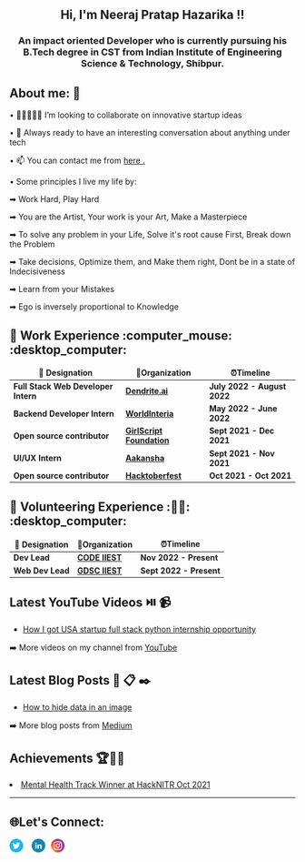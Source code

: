 <!-- ![Banner](https://user-images.githubusercontent.com/78967360/158324969-32ed223d-7156-48b7-b04c-5382bb5496d3.png) -->

<h2  align="center">Hi, I'm Neeraj Pratap Hazarika !!</h2>
<h3  align="center">An impact oriented Developer who is currently pursuing his B.Tech degree in CST from Indian Institute of Engineering Science & Technology, Shibpur.</h3>
<!-- <p align="center"><img src="https://readme-typing-svg.herokuapp.com/?font=Mitr&color=FAFF00&size=20&center=true&vCenter=true&lines=Hi%2C+Nice+to+meet+you+!!;I+am+learning+to+code+...;Interested+in+𝐅𝐮𝐥𝐥-𝐒𝐭𝐚𝐜𝐤+Development+...;Be+Consistent.+Have+a+good+day+!!"></p> -->

<!-- <img align="right" src="https://user-images.githubusercontent.com/78967360/170852240-49c451c2-5323-4d71-81fe-9a0c6bd6a23a.gif" alt="Hola Coders" width="400" height="300"/>  -->

<h2 align="left"> About me: 🤔</h2>
• 👨🏽‍🤝‍👨🏼 I’m looking to collaborate on innovative startup ideas </p>
• 💬 Always ready to have an interesting conversation about anything under tech </p>
• 📫 You can contact me from <a href="https://mail.google.com/mail/?view=cm&fs=1&tf=1&to=neerajprataphazarika@gmail.com">here .</p></a>
• Some principles I live my life by: </p>
➡ Work Hard, Play Hard </p>
➡ You are the Artist, Your work is your Art, Make a Masterpiece </p>
➡ To solve any problem in your Life, Solve it's root cause First, Break down the Problem </p> 
➡ Take decisions, Optimize them, and Make them right, Dont be in a state of Indecisiveness </p>
➡ Learn from your Mistakes </p> 
➡ Ego is inversely proportional to Knowledge </p> 
 
 <h2 align="left">🚀 Work Experience :computer_mouse: :desktop_computer: </h2> 

<table>
  <thead align="center">
    <tr border: none;>
      <td><b> 💼 Designation </b></td> 
      <td><b> 🏢Organization </b></td> 
      <td><b> ⏰Timeline  </b></td> 
      </tr>
  </thead>
  <tbody> 
   <tr>
      <td> <b>Full Stack Web Developer Intern</b> </td>
      <td><a href="https://dendrite.ai/home"/><b>Dendrite.ai</b></a></td>
      <td> <b>July 2022 - August 2022</b> </td>
   </tr>
    <tr>
      <td> <b>Backend Developer Intern</b> </td>
      <td><a href="https://worldinteria.com"/><b>WorldInteria</b></a></td>
      <td> <b>May 2022 - June 2022</b> </td>
   </tr>  
   <tr>
      <td> <b> Open source contributor </b> </td>
      <td><a href="https://gwoc.girlscript.tech"/><b>GirlScript Foundation</b></a></td>
      <td> <b> Sept 2021 - Dec 2021  </b> </td>
   </tr>  
   <tr>
      <td> <b>UI/UX Intern</b> </td>
      <td><a href="https://www.linkedin.com/company/aakankshaecommerce/"/><b>Aakansha</b></a></td>
      <td> <b> Sept 2021 - Nov 2021  </b> </td> 
   </tr>
      <td> <b> Open source contributor </b> </td>
      <td><a href="https://hacktoberfest.com"/><b>Hacktoberfest</b></a></td>
      <td> <b> Oct 2021 - Oct 2021  </b> </td>
   </tr>
   </tbody>	
</table>



 <h2 align="left">🏃 Volunteering Experience :🙋‍♂️: :desktop_computer: </h2> 

<table>
  <thead align="center">
    <tr border: none;>
      <td><b> 💼 Designation </b></td> 
      <td><b> 🏢Organization </b></td> 
      <td><b> ⏰Timeline  </b></td> 
      </tr>
  </thead>
  <tbody> 
    <tr>
      <td> <b>Dev Lead</b> </td>
      <td><a href="https://codeiiest.org"/><b>CODE IIEST</b></a></td>
      <td> <b>Nov 2022 - Present </b> </td>
   </tr>  
   <tr>
      <td> <b>Web Dev Lead</b> </td>
      <td><a href="https://gdsc.community.dev/indian-institute-of-engineering-science-and-technology-shibpur-howrah/"/><b>GDSC IIEST</b></a></td>
      <td> <b>Sept 2022 - Present </b> </td>
   </tr>
   
  </tbody>	 
</table>

 ## Latest YouTube Videos :play_or_pause_button: :video_camera:
  <ul>
    <li><a href="https://youtu.be/Oo_mIyC117k" />How I got USA startup full stack python internship opportunity</a></li>

  </ul>
<p>➡️ More videos on my channel from <a href="https://www.youtube.com/channel/UCm3kdMpKOxLVJftVJu26heg">YouTube</a></p>
 
 ## Latest Blog Posts :speech_balloon: :clipboard: :black_nib:
  <ul>
    <li><a href="https://medium.com/@neerajprataphazarika/how-to-hide-data-in-an-image-275c0442073c" />How to hide data in an image</a></li>

  </ul>
<p>➡️ More blog posts from <a href="https://medium.com/@neerajprataphazarika">Medium</a></p>



<!--  ## Popular Open-Source Repositories you can Contribute🔺👑
<table>
  <thead align="center">
    <tr border: none;>
      <td><b>🎁 Projects</b></td>
      <td><b>⭐ Stars</b></td>
      <td><b>📚 Forks</b></td>
	 <td><b>🛎 Issues</b></td>
    </tr>
  </thead>
  <tbody>
      <tr>
	    <td><a href="https://github.com/ItsRoy69/DocTalk"><b>DocTalk</b></a></td>
            <td><img alt="Stars" src="https://img.shields.io/github/stars/ItsRoy69/DocTalk?style=flat-round&labelColor=343b41"/></td>
            <td><img alt="Forks" src="https://img.shields.io/github/forks/ItsRoy69/DocTalk?style=flat-round&labelColor=343b41"/></td>
            <td><img alt="Issues" src="https://img.shields.io/github/issues/ItsRoy69/DocTalk?style=flat-round&labelColor=343b41"/></td>    
      </tr>	
      <tr>
            <td><a href="https://github.com/ItsRoy69/VestTech"><b>VestTech</b></a></td>
            <td><img alt="Stars" src="https://img.shields.io/github/stars/ItsRoy69/VestTech?style=flat-round&labelColor=343b41"/></td>
            <td><img alt="Forks" src="https://img.shields.io/github/forks/ItsRoy69/VestTech?style=flat-round&labelColor=343b41"/></td>
            <td><img alt="Issues" src="https://img.shields.io/github/issues/ItsRoy69/VestTech?style=flat-round&labelColor=343b41"/></td>
     </tr> 
  </tbody>	 
</table> -->


 
<h2 align="left">Achievements 🏆🏅🎉</h2> 
  <li><a href="https://drive.google.com/file/d/1Wi8LYBn3I6zqGd1lFtgKOZ85TfrghNI5/view" /> Mental Health Track Winner at HackNITR Oct 2021 </a></li>
     
  </details>

 <hr>

<h2 align="left"> 🌐Let's Connect: </h2>
<p align="center">
<a href="https://twitter.com/hazarika_neeraj"><img style="padding-right:10px" align="left" alt="db's Twitter" width="24px" src="/github%20readme/iconfinder_twitter_circle_294709.png" /></a>
<a href="https://www.linkedin.com/in/neerajhazarika/"><img style="padding-right:10px; padding-left:5px" align="left" alt="db's LinkedIn" width="24px" src="/github%20readme/iconfinder_linkedin_circle_294706.png" align="center" /></a>
<a href="https://www.instagram.com/neerajhazarika_/"><img style="padding-right:10px;" align="left" alt="db's Instagram" width="24px" src="/github%20readme/iconfinder_instagram_1632517.png" /></a>
</p>
